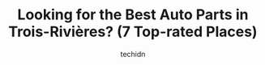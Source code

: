 ---
layout: ampstory
image: https://i0.wp.com/www.auto.or.id/wp-content/uploads/2023/06/carquest-pic3a8ces-dautos-0-trois-rivic3a8res-1686326436.jpeg?resize=640,853
author: techidn
featured: false
description: Trois-Rivières, Quebec, Canada is a haven for Auto Parts enthusiasts, boasting an impressive array of 7 top-notch establishments. Whether youre a seasoned connoisseur or simply curious to 
title: Looking for the Best Auto Parts in Trois-Rivières? (7 Top-rated Places)
cover:
   title: Looking for the Best Auto Parts in Trois-Rivières? (7 Top-rated Places)
   subtitle: AUTO.OR.ID
   background: https://www.auto.or.id/wp-content/uploads/2023/06/carquest-pic3a8ces-dautos-0-trois-rivic3a8res-1686326436.jpeg

pages: 
 - layout: thirds
   top: <h1>#1 Jean Leblanc Auto Parts</h1>
   bottom: "<p>A bit expensive but with never get stranded when its open. Very helpful staff , knows his stuff</p>"
   background: https://www.auto.or.id/wp-content/uploads/2023/06/carquest-pic3a8ces-dautos-1-trois-rivic3a8res-1686326437.jpeg
   backgroundblur: true
 - layout: thirds
   top: <h1>#2 NAPA Pièces dauto - NAPA Trois-Rivières Est</h1>
   bottom: "<p>425 Rue Dessureault, Trois-Rivières, QC G8T 2L8, Canada</p>"
   background: https://www.auto.or.id/wp-content/uploads/2023/06/carquest-pic3a8ces-dautos-2-trois-rivic3a8res-1686326437.jpeg
   cta:
      link: https://www.auto.or.id/looking-for-the-best-auto-parts-in-trois-rivieres-7-top-rated-places/
      text: Looking for the Best Auto Parts in Trois-Rivières? (7 Top-rated Places)
 - layout: thirds
   top: <h1>#3 Hamel Pieces DAutos Usagees</h1>
   bottom: "<p>1739 Rue Jérôme Hamel, Trois-Rivières, QC G8V 1W2, Canada</p>"
   background: https://images.unsplash.com/photo-1551557479-80682eb12a86?ixlib=rb-4.0.3&ixid=MnwxMjA3fDB8MHxwaG90by1wYWdlfHx8fGVufDB8fHx8&auto=format&fit=crop&w=640&h=853&q=80
   cta:
      link: https://www.auto.or.id/looking-for-the-best-auto-parts-in-trois-rivieres-7-top-rated-places/
      text: Looking for the Best Auto Parts in Trois-Rivières? (7 Top-rated Places)
 - layout: thirds
   top: <h1>#4 Accessoires Dauto Leblanc Ltée</h1>
   bottom: "<p>3125 Boul Gene-H.-Kruger, Trois-Rivières, QC G9A 4M2, Canada</p>"
   background: https://images.unsplash.com/photo-1574524096791-2ae09c406788?ixlib=rb-4.0.3&ixid=MnwxMjA3fDB8MHxwaG90by1wYWdlfHx8fGVufDB8fHx8&auto=format&fit=crop&w=640&h=853&q=80
   cta:
      link: https://www.auto.or.id/looking-for-the-best-auto-parts-in-trois-rivieres-7-top-rated-places/
      text: Looking for the Best Auto Parts in Trois-Rivières? (7 Top-rated Places)
 - layout: thirds
   top: <h1>#5 CARQUEST Pièces dAutos</h1>
   bottom: "<p>245 Bd Thibeau, Trois-Rivières, QC G8T 6X9, Canada</p>"
   background: https://images.unsplash.com/photo-1592853625511-ad0edcc69c07?ixlib=rb-4.0.3&ixid=MnwxMjA3fDB8MHxwaG90by1wYWdlfHx8fGVufDB8fHx8&auto=format&fit=crop&w=640&h=853&q=80
   cta:
      link: https://www.auto.or.id/looking-for-the-best-auto-parts-in-trois-rivieres-7-top-rated-places/
      text: Looking for the Best Auto Parts in Trois-Rivières? (7 Top-rated Places)
 - layout: thirds
   top: <h1>#6 Automobiles En Ligne</h1>
   bottom: "<p>2425 Rue St Olivier, Trois-Rivières, QC G9A 4G1, Canada</p>"
   background: https://images.unsplash.com/photo-1567346495660-baf9ca9d661a?ixlib=rb-4.0.3&ixid=MnwxMjA3fDB8MHxwaG90by1wYWdlfHx8fGVufDB8fHx8&auto=format&fit=crop&w=640&h=853&q=80
   cta:
      link: https://www.auto.or.id/looking-for-the-best-auto-parts-in-trois-rivieres-7-top-rated-places/
      text: Looking for the Best Auto Parts in Trois-Rivières? (7 Top-rated Places)
 - layout: thirds
   top: <h1>#7 Jean Leblanc Auto Parts</h1>
   bottom: "<p>87 Bd Thibeau, Trois-Rivières, QC G8T 6X6, Canada</p>"
   background: https://images.unsplash.com/photo-1615238359019-c8de4242e083?ixlib=rb-4.0.3&ixid=MnwxMjA3fDB8MHxwaG90by1wYWdlfHx8fGVufDB8fHx8&auto=format&fit=crop&w=640&h=853&q=80
   cta:
      link: https://www.auto.or.id/looking-for-the-best-auto-parts-in-trois-rivieres-7-top-rated-places/
      text: Looking for the Best Auto Parts in Trois-Rivières? (7 Top-rated Places)
 - layout: thirds
   middle: Continue reading...
   background: https://images.unsplash.com/photo-1628685083829-d31d88bb2757?ixlib=rb-4.0.3&ixid=MnwxMjA3fDB8MHxwaG90by1wYWdlfHx8fGVufDB8fHx8&auto=format&fit=crop&w=640&h=853&q=80
   cta:
      link: https://www.auto.or.id/looking-for-the-best-auto-parts-in-trois-rivieres-7-top-rated-places/
      text: Looking for the Best Auto Parts in Trois-Rivières? (7 Top-rated Places)

---